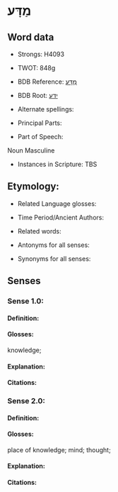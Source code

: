 # מַדָּע

<!-- Status: S2="NeedsEdits" -->
<!-- Lexica used for edits:   -->

## Word data

* Strongs: H4093

* TWOT: 848g

* BDB Reference: [מַדָּע](rc://en/bdb/dict/j.au.am)

* BDB Root: [ידע](rc://en/bdb/dict/j.au.aa)

* Alternate spellings:

* Principal Parts:

* Part of Speech:

Noun Masculine

* Instances in Scripture: TBS

## Etymology:

* Related Language glosses:

* Time Period/Ancient Authors:

* Related words:

* Antonyms for all senses:

* Synonyms for all senses:

## Senses

### Sense 1.0:

#### Definition:

#### Glosses:

knowledge; 

#### Explanation:

#### Citations:



### Sense 2.0:

#### Definition:

#### Glosses:

place of knowledge; mind; thought; 

#### Explanation:

#### Citations:



